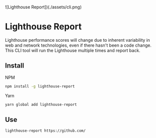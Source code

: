 ![Lighthouse Report])(./assets/cli.png)

# Lighthouse Report

Lighthouse performance scores will change due to inherent variability in web and network technologies, even if there hasn't been a code change. This CLI tool will run the Lighthouse multiple times and report back.

## Install

NPM

```sh
npm install -g lighthouse-report
```

Yarn

```sh
yarn global add lighthouse-report
```

## Use

```sh
lighthouse-report https://github.com/
```
